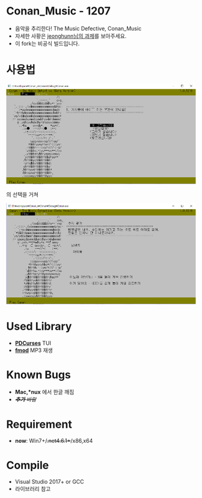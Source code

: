 # Conan_Music - 1207
- 음악을 추리한다! The Music Defective, Conan_Music
- 자세한 사황은 [jeonghunn님의 과제](https://github.com/jeonghunn/conan_s)를 보아주세요.
- 이 fork는 비공식 빌드입니다.

# 사용법
    
![](https://github.com/craftingmod/conan_s/raw/develop/Image/Conan_1.png)

의 선택을 거쳐

![](https://github.com/craftingmod/conan_s/raw/develop/Image/Conan_r.png)
 

# Used Library
- **[PDCurses](https://github.com/Bill-Gray/PDCurses/)** TUI
- **[fmod](https://www.fmod.com/)** MP3 재생

# Known Bugs
- **Mac,\*nux** 에서 한글 깨짐
- *<s>**추가** 바람</s>*

# Requirement
- **now**: Win7+/<s>.net4.6.1+</s>/x86,x64

# Compile
- Visual Studio 2017+ or GCC
- 라이브러리 참고
